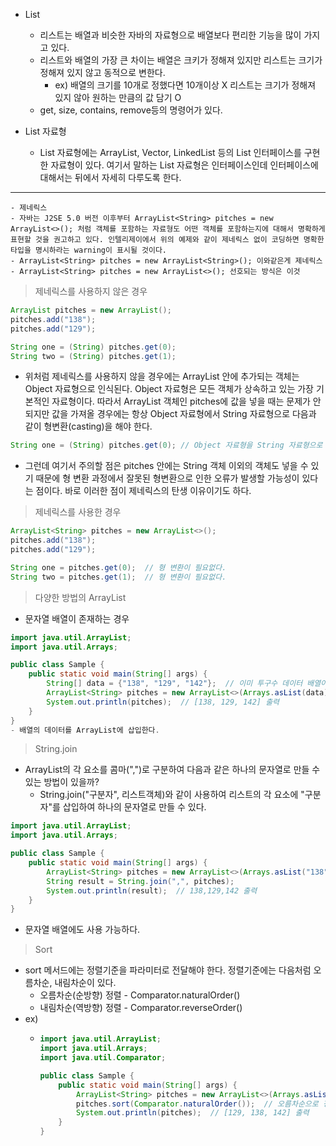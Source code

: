 - List
	- 리스트는 배열과 비슷한 자바의 자료형으로 배열보다 편리한 기능을 많이 가지고 있다.
	- 리스트와 배열의 가장 큰 차이는 배열은 크키가 정해져 있지만 리스트는 크기가 정해져 있지 않고 동적으로 변한다.
		- ex) 배열의 크기를 10개로 정했다면 10개이상 X 리스트는 크기가 정해져 있지 않아 원하는 만큼의 값 담기 O
  	- get, size, contains, remove등의 명령어가 있다.

- List 자료형
	- List 자료형에는 ArrayList, Vector, LinkedList 등의 List 인터페이스를 구현한 자료형이 있다. 여기서 말하는 List 자료형은      인터페이스인데 인터페이스에 대해서는 뒤에서 자세히 다루도록 한다.

-----------------
    - 제네릭스
	- 자바는 J2SE 5.0 버전 이후부터 ArrayList<String> pitches = new ArrayList<>(); 처럼 객체를 포함하는 자료형도 어떤 객체를 포함하는지에 대해서 명확하게 표현할 것을 권고하고 있다. 인텔리제이에서 위의 예제와 같이 제네릭스 없이 코딩하면 명확한 타입을 명시하라는 warning이 표시될 것이다.
	- ArrayList<String> pitches = new ArrayList<String>(); 이와같은게 제네릭스
	- ArrayList<String> pitches = new ArrayList<>(); 선호되는 방식은 이것


> 제네릭스를 사용하지 않은 경우

```java
ArrayList pitches = new ArrayList();
pitches.add("138");
pitches.add("129");

String one = (String) pitches.get(0);
String two = (String) pitches.get(1);
```

- 위처럼 제네릭스를 사용하지 않을 경우에는 ArrayList 안에 추가되는 객체는 Object 자료형으로 인식된다. Object 자료형은 모든 객체가 상속하고 있는 가장 기본적인 자료형이다. 따라서 ArrayList 객체인 pitches에 값을 넣을 때는 문제가 안되지만 값을 가져올 경우에는 항상 Object 자료형에서 String 자료형으로 다음과 같이 형변환(casting)을 해야 한다.
```java
String one = (String) pitches.get(0); // Object 자료형을 String 자료형으로 캐스팅한다.
```
- 그런데 여기서 주의할 점은 pitches 안에는 String 객체 이외의 객체도 넣을 수 있기 때문에 형 변환 과정에서 잘못된 형변환으로 인한 오류가 발생할 가능성이 있다는 점이다. 바로 이러한 점이 제네릭스의 탄생 이유이기도 하다.

> 제네릭스를 사용한 경우

```java
ArrayList<String> pitches = new ArrayList<>();
pitches.add("138");
pitches.add("129");

String one = pitches.get(0);  // 형 변환이 필요없다.
String two = pitches.get(1);  // 형 변환이 필요없다.
```

> 다양한 방법의 ArrayList

- 문자열 배열이 존재하는 경우
```java
import java.util.ArrayList;
import java.util.Arrays;

public class Sample {
    public static void main(String[] args) {
        String[] data = {"138", "129", "142"};  // 이미 투구수 데이터 배열이 있다.
        ArrayList<String> pitches = new ArrayList<>(Arrays.asList(data));
        System.out.println(pitches);  // [138, 129, 142] 출력
    }
}
- 배열의 데이터를 ArrayList에 삽입한다.
```

> String.join

- ArrayList의 각 요소를 콤마(",")로 구분하여 다음과 같은 하나의 문자열로 만들 수 있는 방법이 있을까?
	- String.join("구분자", 리스트객체)와 같이 사용하여 리스트의 각 요소에 "구분자"를 삽입하여 하나의 문자열로 만들 수 있다.

```java
import java.util.ArrayList;
import java.util.Arrays;

public class Sample {
    public static void main(String[] args) {
        ArrayList<String> pitches = new ArrayList<>(Arrays.asList("138", "129", "142"));
        String result = String.join(",", pitches);
        System.out.println(result);  // 138,129,142 출력
    }
}
```
- 문자열 배열에도 사용 가능하다.

> Sort
- sort 메서드에는 정렬기준을 파라미터로 전달해야 한다. 정렬기준에는 다음처럼 오름차순, 내림차순이 있다.
	- 오름차순(순방향) 정렬 - Comparator.naturalOrder()
	- 내림차순(역방향) 정렬 - Comparator.reverseOrder()
- ex)
  - ```java
    import java.util.ArrayList;
	import java.util.Arrays;
	import java.util.Comparator;
	
	public class Sample {
	    public static void main(String[] args) {
	        ArrayList<String> pitches = new ArrayList<>(Arrays.asList("138", "129", "142"));
	        pitches.sort(Comparator.naturalOrder());  // 오름차순으로 정렬
	        System.out.println(pitches);  // [129, 138, 142] 출력
	    }
	}
 ```
